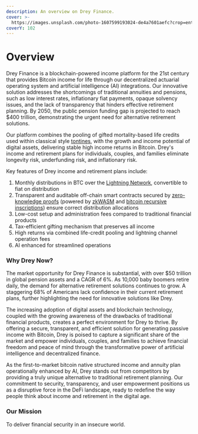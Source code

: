 ```yaml
---
description: An overview on Drey Finance.
cover: >-
  https://images.unsplash.com/photo-1607599193024-de4a7601aefc?crop=entropy&cs=srgb&fm=jpg&ixid=MnwxOTcwMjR8MHwxfHNlYXJjaHw3fHxzcXVpcnJlbHxlbnwwfHx8fDE2ODM1MDI2NDU&ixlib=rb-4.0.3&q=85
coverY: 102
---
```


# Overview

Drey Finance is a blockchain-powered income platform for the 21st century that provides Bitcoin income for life through our decentralized actuarial operating system and artificial intelligence (AI) integrations. Our innovative solution addresses the shortcomings of traditional annuities and pensions, such as low interest rates, inflationary fiat payments, opaque solvency issues, and the lack of transparency that hinders effective retirement planning. By 2050, the public pension funding gap is projected to reach $400 trillion, demonstrating the urgent need for alternative retirement solutions.

Our platform combines the pooling of gifted mortality-based life credits used within classical style [tontines](../docs/drey-fund-primer.md), with the growth and income potential of digital assets, delivering stable high income returns in Bitcoin. Drey's income and retirement plans for individuals, couples, and families eliminate longevity risk, underfunding risk, and inflationary risk.

Key features of Drey income and retirement plans include:

1. Monthly distributions in BTC over the [Lightning Network](https://trustmachines.co/learn/what-is-lightning-network/), convertible to fiat on distribution
2. Transparent and auditable off-chain smart contracts secured by [zero-knowledge proofs](https://www.horizen.io/academy/zero-knowledge-proofs-zkp/) (powered by [zkWASM](https://github.com/DelphinusLab/zkWasm) and [bitcoin recursive inscriptions](https://protos.com/what-are-recursive-inscriptions-on-bitcoin/)) ensure correct distribution allocations
3. Low-cost setup and administration fees compared to traditional financial products
4. Tax-efficient gifting mechanism that preserves all income
5. High returns via combined life-credit pooling and lightning channel operation fees
6. AI enhanced for streamlined operations

### Why Drey Now?

The market opportunity for Drey Finance is substantial, with over $50 trillion in global pension assets and a CAGR of 6%. As 10,000 baby boomers retire daily, the demand for alternative retirement solutions continues to grow. A staggering 68% of Americans lack confidence in their current retirement plans, further highlighting the need for innovative solutions like Drey.

The increasing adoption of digital assets and blockchain technology, coupled with the growing awareness of the drawbacks of traditional financial products, creates a perfect environment for Drey to thrive. By offering a secure, transparent, and efficient solution for generating passive income with Bitcoin, Drey is poised to capture a significant share of the market and empower individuals, couples, and families to achieve financial freedom and peace of mind through the transformative power of artificial intelligence and decentralized finance.

As the first-to-market bitcoin native structured income and annuity plan operationally enhanced by AI, Drey stands out from competitors by providing a truly unique alternative to traditional retirement planning. Our commitment to security, transparency, and user empowerment positions us as a disruptive force in the DeFi landscape, ready to redefine the way people think about income and retirement in the digital age.

### Our Mission

To deliver financial security in an insecure world.
